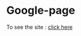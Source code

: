 # Google-page

<p>To see the site : <a href="https://mo7mad4.github.io/Google-page/">  click here </a> </P>
